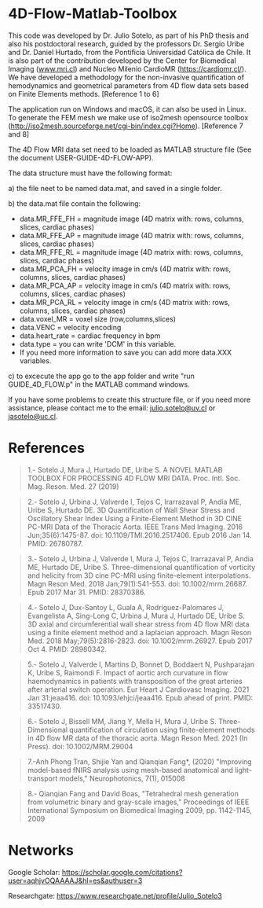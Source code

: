 # 4D-Flow-Matlab-Toolbox

This code was developed by Dr. Julio Sotelo, as part of his PhD thesis and also his postdoctoral research, guided by the professors Dr. Sergio Uribe and Dr. Daniel Hurtado, from the Pontificia Universidad Católica de Chile. It is also part of the contribution developed by the Center for Biomedical Imaging (www.mri.cl) and Nucleo Milenio CardioMR (https://cardiomr.cl/). We have developed a methodology for the non-invasive quantification of hemodynamics and geometrical parameters from 4D flow data sets based on Finite Elements methods. [Reference 1 to 6]

The application run on Windows and macOS, it can also be used in Linux. To generate the FEM mesh we make use of iso2mesh opensource toolbox (http://iso2mesh.sourceforge.net/cgi-bin/index.cgi?Home). [Reference 7 and 8]

The 4D Flow MRI data set need to be loaded as MATLAB structure file (See the document USER-GUIDE-4D-FLOW-APP). 

The data structure must have the following format:

a) the file neet to be named data.mat, and saved in a single folder.

b) the data.mat file contain the following:

  - data.MR_FFE_FH = magnitude image (4D matrix with: rows, columns, slices, cardiac phases)
  - data.MR_FFE_AP = magnitude image (4D matrix with: rows, columns, slices, cardiac phases)
  - data.MR_FFE_RL = magnitude image (4D matrix with: rows, columns, slices, cardiac phases)
  - data.MR_PCA_FH = velocity image in cm/s (4D matrix with: rows, columns, slices, cardiac phases)
  - data.MR_PCA_AP = velocity image in cm/s (4D matrix with: rows, columns, slices, cardiac phases)
  - data.MR_PCA_RL = velocity image in cm/s (4D matrix with: rows, columns, slices, cardiac phases)
  - data.voxel_MR = voxel size (row,columns,slices)
  - data.VENC = velocity encoding
  - data.heart_rate = cardiac frequency in bpm
  - data.type = you can write 'DCM' in this variable.
  - If you need more information to save you can add more data.XXX variables. 
  
c) to excecute the app go to the app folder and write "run GUIDE_4D_FLOW.p" in the MATLAB command windows.

If you have some problems to create this structure file, or if you need more assistance, please contact me to the email: julio.sotelo@uv.cl or jasotelo@uc.cl.

# References

>1.- Sotelo J, Mura J, Hurtado DE, Uribe S. A NOVEL MATLAB TOOLBOX FOR PROCESSING 4D FLOW MRI DATA. Proc. Intl. Soc. Mag. Reson. Med. 27 (2019)

>2.- Sotelo J, Urbina J, Valverde I, Tejos C, Irarrazaval P, Andia ME, Uribe S, Hurtado DE. 3D Quantification of Wall Shear Stress and Oscillatory Shear Index Using a Finite-Element Method in 3D CINE PC-MRI Data of the Thoracic Aorta. IEEE Trans Med Imaging. 2016 Jun;35(6):1475-87. doi: 10.1109/TMI.2016.2517406. Epub 2016 Jan 14. PMID: 26780787.

>3.- Sotelo J, Urbina J, Valverde I, Mura J, Tejos C, Irarrazaval P, Andia ME, Hurtado DE, Uribe S. Three-dimensional quantification of vorticity and helicity from 3D cine PC-MRI using finite-element interpolations. Magn Reson Med. 2018 Jan;79(1):541-553. doi: 10.1002/mrm.26687. Epub 2017 Mar 31. PMID: 28370386.

>4.- Sotelo J, Dux-Santoy L, Guala A, Rodríguez-Palomares J, Evangelista A, Sing-Long C, Urbina J, Mura J, Hurtado DE, Uribe S. 3D axial and circumferential wall shear stress from 4D flow MRI data using a finite element method and a laplacian approach. Magn Reson Med. 2018 May;79(5):2816-2823. doi: 10.1002/mrm.26927. Epub 2017 Oct 4. PMID: 28980342.

>5.- Sotelo J, Valverde I, Martins D, Bonnet D, Boddaert N, Pushparajan K, Uribe S, Raimondi F. Impact of aortic arch curvature in flow haemodynamics in patients with transposition of the great arteries after arterial switch operation. Eur Heart J Cardiovasc Imaging. 2021 Jan 31:jeaa416. doi: 10.1093/ehjci/jeaa416. Epub ahead of print. PMID: 33517430.

>6.- Sotelo J, Bissell MM, Jiang Y, Mella H, Mura J, Uribe S. Three-Dimensional quantification of circulation using finite-element methods in 4D flow MR data of the thoracic aorta. Magn Reson Med. 2021 (In Press). doi: 10.1002/MRM.29004

>7.-Anh Phong Tran, Shijie Yan and Qianqian Fang*, (2020) "Improving model-based fNIRS analysis using mesh-based anatomical and light-transport models," Neurophotonics, 7(1), 015008

>8.- Qianqian Fang and David Boas, "Tetrahedral mesh generation from volumetric binary and gray-scale images," Proceedings of IEEE International Symposium on Biomedical Imaging 2009, pp. 1142-1145, 2009

# Networks

Google Scholar: https://scholar.google.com/citations?user=aqhjvOQAAAAJ&hl=es&authuser=3

Researchgate: https://www.researchgate.net/profile/Julio_Sotelo3
